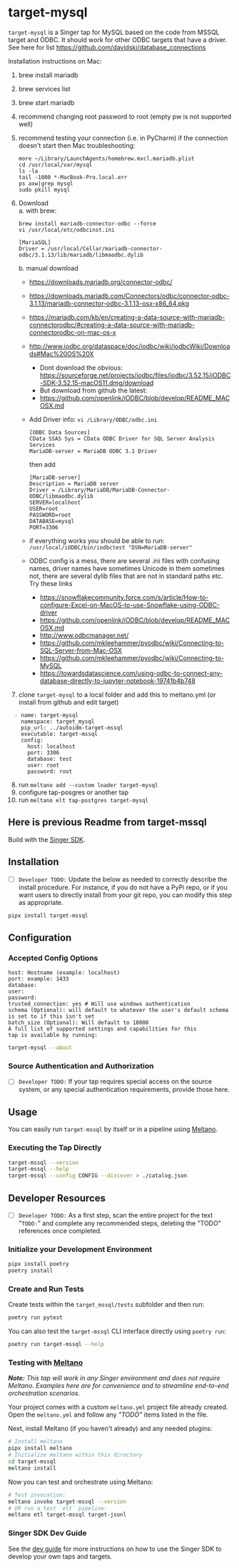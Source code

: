 # target-mysql

`target-mysql` is a Singer tap for MySQL based on the code from MSSQL target and ODBC. It should work for other ODBC targets that have a driver.  
See here for list https://github.com/davidski/database_connections

Installation instructions on Mac:
1. brew install mariadb
2. brew services list
3. brew start mariadb
4. recommend changing root password to root (empty pw is not supported well)
5. recommend testing your connection (i.e. in PyCharm)
   if the connection doesn't start then Mac troubleshooting:  
   ```
   more ~/Library/LaunchAgents/homebrew.mxcl.mariadb.plist 
   cd /usr/local/var/mysql
   ls -la
   tail -1000 *-MacBook-Pro.local.err
   ps axw|grep mysql
   sudo pkill mysql
   ```
6. Download  
   a. with brew: 
   ```
   brew install mariadb-connector-odbc --force
   vi /usr/local/etc/odbcinst.ini
   
   [MariaSQL]
   Driver = /usr/local/Cellar/mariadb-connector-odbc/3.1.13/lib/mariadb/libmaodbc.dylib
   
   ```
   b.  manual download
   * https://downloads.mariadb.org/connector-odbc/
   * https://downloads.mariadb.com/Connectors/odbc/connector-odbc-3.1.13/mariadb-connector-odbc-3.1.13-osx-x86_64.pkg
   * https://mariadb.com/kb/en/creating-a-data-source-with-mariadb-connectorodbc/#creating-a-data-source-with-mariadb-connectorodbc-on-mac-os-x
   * http://www.iodbc.org/dataspace/doc/iodbc/wiki/iodbcWiki/Downloads#Mac%20OS%20X
     * Dont download the obvious:
       https://sourceforge.net/projects/iodbc/files/iodbc/3.52.15/iODBC-SDK-3.52.15-macOS11.dmg/download
     * But download from github the latest:
     * https://github.com/openlink/iODBC/blob/develop/README_MACOSX.md  
   * Add Driver info: 
      `vi /Library/ODBC/odbc.ini`
     
        ```
        [ODBC Data Sources]  
        CData SSAS Sys = CData ODBC Driver for SQL Server Analysis Services   
        MariaDB-server = MariaDB ODBC 3.1 Driver
        ```
        then add
        ```
        [MariaDB-server]
        Description = MariaDB server
        Driver = /Library/MariaDB/MariaDB-Connector-ODBC/libmaodbc.dylib
        SERVER=localhost
        USER=root
        PASSWORD=root
        DATABASE=mysql
        PORT=3306
        ```
   * if everything works you should be able to run:  
     `/usr/local/iODBC/bin/iodbctest "DSN=MariaDB-server"`
   * ODBC config is a mess, there are several .ini files with confusing names, driver names have 
   sometimes Unicode in them sometimes not, there are several dylib files that are not
     in standard paths etc. Try these links
     * https://snowflakecommunity.force.com/s/article/How-to-configure-Excel-on-MacOS-to-use-Snowflake-using-ODBC-driver
     * https://github.com/openlink/iODBC/blob/develop/README_MACOSX.md
     * http://www.odbcmanager.net/
     * https://github.com/mkleehammer/pyodbc/wiki/Connecting-to-SQL-Server-from-Mac-OSX
     * https://github.com/mkleehammer/pyodbc/wiki/Connecting-to-MySQL
     * https://towardsdatascience.com/using-odbc-to-connect-any-database-directly-to-jupyter-notebook-19741b4b748
    
7. clone `target-mysql` to a local folder and 
   add this to meltano.yml (or install from github and edit target)
```
  - name: target-mysql
    namespace: target_mysql
    pip_url: ../autoidm-target-mssql
    executable: target-mssql
    config:
      host: localhost
      port: 3306
      database: test
      user: root
      password: root
```
8. run
`meltano add --custom loader target-mysql`
9. configure tap-posgres or another tap
10. run
`meltano elt tap-postgres target-mysql`

## Here is previous Readme from target-mssql

Build with the [Singer SDK](https://gitlab.com/meltano/singer-sdk).

## Installation

- [ ] `Developer TODO:` Update the below as needed to correctly describe the install procedure. For instance, if you do not have a PyPi repo, or if you want users to directly install from your git repo, you can modify this step as appropriate.

```bash
pipx install target-mssql
```

## Configuration

### Accepted Config Options
```
host: Hostname (example: localhost)
port: example: 1433
database:
user:
password:
trusted_connection: yes # Will use windows authentication 
schema (Optional): will default to whatever the user's default schema is set to if this isn't set
batch_size (Optional): Will default to 10000
A full list of supported settings and capabilities for this
tap is available by running:
```

```bash
target-mysql --about
```

### Source Authentication and Authorization

- [ ] `Developer TODO:` If your tap requires special access on the source system, or any special authentication requirements, provide those here.

## Usage

You can easily run `target-mssql` by itself or in a pipeline using [Meltano](www.meltano.com).

### Executing the Tap Directly

```bash
target-mssql --version
target-mssql --help
target-mssql --config CONFIG --discover > ./catalog.json
```

## Developer Resources

- [ ] `Developer TODO:` As a first step, scan the entire project for the text "`TODO:`" and complete any recommended steps, deleting the "TODO" references once completed.

### Initialize your Development Environment

```bash
pipx install poetry
poetry install
```

### Create and Run Tests

Create tests within the `target_mssql/tests` subfolder and
  then run:

```bash
poetry run pytest
```

You can also test the `target-mssql` CLI interface directly using `poetry run`:

```bash
poetry run target-mssql --help
```

### Testing with [Meltano](meltano.com)

_**Note:** This tap will work in any Singer environment and does not require Meltano.
Examples here are for convenience and to streamline end-to-end orchestration scenarios._

Your project comes with a custom `meltano.yml` project file already created. Open the `meltano.yml` and follow any _"TODO"_ items listed in
the file.

Next, install Meltano (if you haven't already) and any needed plugins:

```bash
# Install meltano
pipx install meltano
# Initialize meltano within this directory
cd target-mssql
meltano install
```

Now you can test and orchestrate using Meltano:

```bash
# Test invocation:
meltano invoke target-mssql --version
# OR run a test `elt` pipeline:
meltano etl target-mssql target-jsonl
```

### Singer SDK Dev Guide

See the [dev guide](../../docs/dev_guide.md) for more instructions on how to use the Singer SDK to 
develop your own taps and targets.
